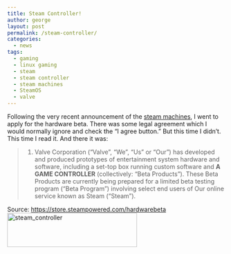 ```yaml
---
title: Steam Controller!
author: george
layout: post
permalink: /steam-controller/
categories:
  - news
tags:
  - gaming
  - linux gaming
  - steam
  - steam controller
  - steam machines
  - SteamOS
  - valve
---
```

Following the very recent announcement of the <a title="Steam Machines!" href="http://store.steampowered.com/livingroom/SteamMachines/" target="_blank">steam machines</a>, I went to apply for the hardware beta. There was some legal agreement which I would normally ignore and check the &#8220;I agree button.&#8221; But this time I didn&#8217;t. This time I read it. And there it was:

> 1. Valve Corporation (&#8220;Valve&#8221;, &#8220;We&#8221;, &#8220;Us&#8221; or &#8220;Our&#8221;) has developed and produced prototypes of entertainment system hardware and software, including a set-top box running custom software and **A GAME CONTROLLER** (collectively: &#8220;Beta Products&#8221;). These Beta Products are currently being prepared for a limited beta testing program (&#8220;Beta Program&#8221;) involving select end users of Our online service known as Steam (&#8220;Steam&#8221;).

Source: <a href="http://https://store.steampowered.com/hardwarebeta" target="_blank">https://store.steampowered.com/hardwarebeta</a>[<img class="alignnone size-medium wp-image-100" alt="steam_controller" src="http://www.usermod.net/wp-content/uploads/2013/09/steam_controller-300x79.png" width="300" height="79" srcset="http://www.usermod.net/wp-content/uploads/2013/09/steam_controller-300x79.png 300w, http://www.usermod.net/wp-content/uploads/2013/09/steam_controller.png 562w" sizes="(max-width: 300px) 85vw, 300px" />][1]

 [1]: http://www.usermod.net/wp-content/uploads/2013/09/steam_controller.png